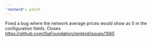 ```yaml
---
'renterd': patch
---
```


Fixed a bug where the network average prices would show as 0 in the configuration fields. Closes https://github.com/SiaFoundation/renterd/issues/1565
